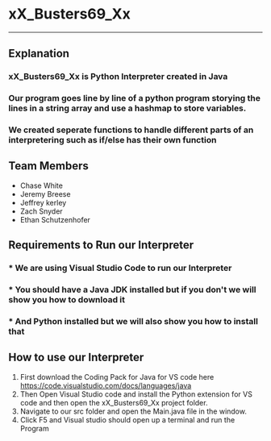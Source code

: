 # xX_Busters69_Xx
---

## Explanation
### xX_Busters69_Xx is Python Interpreter created in Java
### Our program goes line by line of a python program storying the lines in a string array and use a hashmap to store variables.
### We created seperate functions to handle different parts of an interpretering such as if/else has their own function

## Team Members
* Chase White
* Jeremy Breese
* Jeffrey kerley
* Zach Snyder
* Ethan Schutzenhofer

## Requirements to Run our Interpreter
###  * We are using Visual Studio Code to run our Interpreter
###  * You should have a Java JDK installed but if you don't we will show you how to download it
###  * And Python installed but we will also show you how to install that
###

## How to use our Interpreter
1. First download the Coding Pack for Java for VS code here https://code.visualstudio.com/docs/languages/java
2. Then Open Visual Studio code and install the Python extension for VS code and then open the xX_Busters69_Xx project folder.
3. Navigate to our src folder and open the Main.java file in the window.
4. Click F5 and Visual studio should open up a terminal and run the Program
